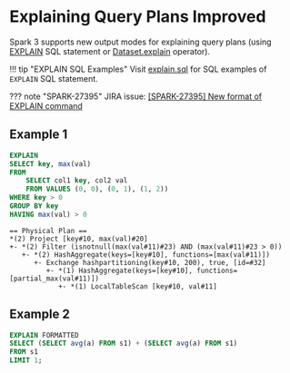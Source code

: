 # Explaining Query Plans Improved

Spark 3 supports new output modes for explaining query plans (using [EXPLAIN](../sql/SparkSqlAstBuilder.md#visitExplain) SQL statement or [Dataset.explain](../spark-sql-dataset-operators.md#explain) operator).

!!! tip "EXPLAIN SQL Examples"
    Visit [explain.sql](https://github.com/apache/spark/blob/c9748d4f00c505053c81c8aeb69f7166e92f82a6/sql/core/src/test/resources/sql-tests/inputs/explain.sql) for SQL examples of `EXPLAIN` SQL statement.

??? note "SPARK-27395"
    JIRA issue: [[SPARK-27395] New format of EXPLAIN command](https://issues.apache.org/jira/browse/SPARK-27395)

## Example 1

```sql
EXPLAIN
SELECT key, max(val)
FROM
    SELECT col1 key, col2 val
    FROM VALUES (0, 0), (0, 1), (1, 2))
WHERE key > 0
GROUP BY key
HAVING max(val) > 0
```

```text
== Physical Plan ==
*(2) Project [key#10, max(val)#20]
+- *(2) Filter (isnotnull(max(val#11)#23) AND (max(val#11)#23 > 0))
   +- *(2) HashAggregate(keys=[key#10], functions=[max(val#11)])
      +- Exchange hashpartitioning(key#10, 200), true, [id=#32]
         +- *(1) HashAggregate(keys=[key#10], functions=[partial_max(val#11)])
            +- *(1) LocalTableScan [key#10, val#11]
```

## Example 2

```sql
EXPLAIN FORMATTED
SELECT (SELECT avg(a) FROM s1) + (SELECT avg(a) FROM s1)
FROM s1
LIMIT 1;
```
